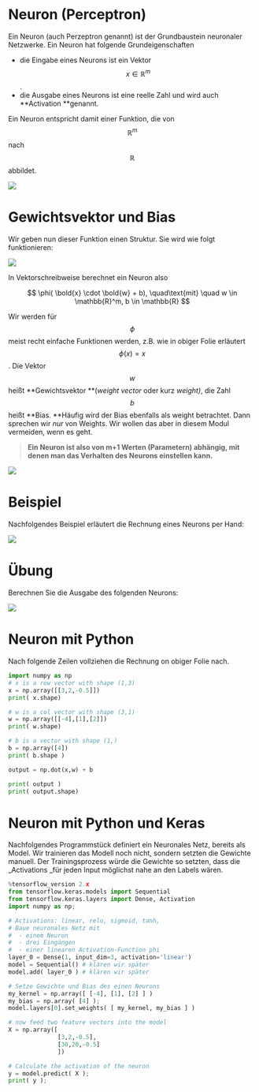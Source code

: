 

# Neuron (Perceptron)

Ein Neuron (auch Perzeptron genannt) ist der Grundbaustein neuronaler Netzwerke. Ein Neuron hat folgende Grundeigenschaften

* die Eingabe eines Neurons ist ein Vektor $$x \in \mathbb{R}^m$$ .
* die Ausgabe eines Neurons ist eine reelle Zahl und wird auch **Activation **genannt.

Ein Neuron entspricht damit einer Funktion, die von $$\mathbb{R}^m$$ nach $$\mathbb{R}$$ abbildet.

 

![](<./assets/image (132).png>)





# Gewichtsvektor und Bias

Wir geben nun dieser Funktion einen Struktur. Sie wird wie folgt funktionieren:

![](<./assets/image (123).png>)

In Vektorschreibweise berechnet ein Neuron also

$$
\phi( \bold{x} \cdot \bold{w} + b), \quad\text{mit} \quad w \in \mathbb{R}^m, b \in \mathbb{R}
$$

Wir werden für $$\phi$$ meist recht einfache Funktionen werden, z.B. wie in obiger Folie erläutert  $$\phi(x) = x$$. Die Vektor  $$w$$ heißt **Gewichtsvektor **(_weight vector_ oder kurz _weight)_, die Zahl $$b$$ heißt **Bias. **Häufig wird der Bias ebenfalls als weight betrachtet. Dann sprechen wir _nur_ von Weights. Wir wollen das aber in diesem Modul vermeiden, wenn es geht.

> **Ein Neuron ist also von m+1 Werten (Parametern) abhängig, mit denen man das Verhalten des Neurons einstellen kann.**

![](<./assets/image (130).png>)



# Beispiel

Nachfolgendes Beispiel erläutert die Rechnung eines Neurons per Hand:

![](<./assets/image (135).png>)





# Übung

Berechnen Sie die Ausgabe des folgenden Neurons:

![](<./assets/image (131).png>)



# Neuron mit Python

Nach folgende Zeilen vollziehen die Rechnung on obiger Folie nach.

```python
import numpy as np
# x is a row vector with shape (1,3)
x = np.array([[3,2,-0.5]])
print( x.shape)

# w is a col vector with shape (3,1)
w = np.array([[-4],[1],[2]])
print( w.shape)

# b is a vector with shape (1,)
b = np.array([4])
print( b.shape )

output = np.dot(x,w) + b 

print( output )
print( output.shape)
```



# Neuron mit Python und Keras

Nachfolgendes Programmstück definiert ein Neuronales Netz, bereits als Model. Wir trainieren das Modell noch nicht, sondern setzten die Gewichte manuell. Der Trainingsprozess würde die Gewichte so setzten, dass die _Activations _für jeden Input möglichst nahe an den Labels wären.

```python
%tensorflow_version 2.x
from tensorflow.keras.models import Sequential
from tensorflow.keras.layers import Dense, Activation
import numpy as np;

# Activations: linear, relu, sigmoid, tanh, 
# Baue neuronales Netz mit
#  - einem Neuron
#  - drei Eingängen
#  - einer linearen Activation-Function phi
layer_0 = Dense(1, input_dim=3, activation='linear')
model = Sequential() # klären wir später
model.add( layer_0 ) # klären wir später

# Setze Gewichte und Bias des einen Neurons
my_kernel = np.array([ [-4], [1], [2] ] )
my_bias = np.array( [4] ); 
model.layers[0].set_weights( [ my_kernel, my_bias ] )

# now feed two feature vectors into the model
X = np.array([
              [3,2,-0.5],
              [30,20,-0.5]
              ])

# Calculate the activation of the neuron
y = model.predict( X );
print( y );
```



